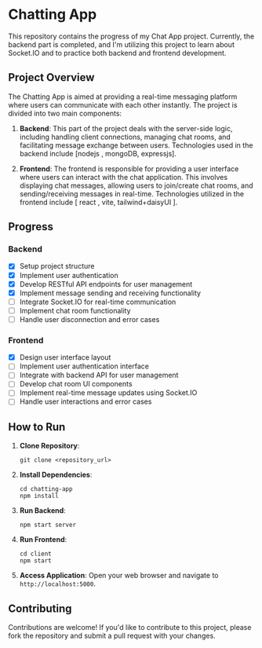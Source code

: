 # Chatting App

This repository contains the progress of my Chat App project. Currently, the backend part is completed, and I'm utilizing this project to learn about Socket.IO and to practice both backend and frontend development.

## Project Overview

The Chatting App is aimed at providing a real-time messaging platform where users can communicate with each other instantly. The project is divided into two main components:

1. **Backend**: This part of the project deals with the server-side logic, including handling client connections, managing chat rooms, and facilitating message exchange between users. Technologies used in the backend include [nodejs , mongoDB, expressjs].

2. **Frontend**: The frontend is responsible for providing a user interface where users can interact with the chat application. This involves displaying chat messages, allowing users to join/create chat rooms, and sending/receiving messages in real-time. Technologies utilized in the frontend include [ react , vite, tailwind+daisyUI ].

## Progress

### Backend

- [x] Setup project structure
- [x] Implement user authentication
- [x] Develop RESTful API endpoints for user management
- [x] Implement message sending and receiving functionality
- [ ] Integrate Socket.IO for real-time communication
- [ ] Implement chat room functionality
- [ ] Handle user disconnection and error cases

### Frontend

- [x] Design user interface layout
- [ ] Implement user authentication interface
- [ ] Integrate with backend API for user management
- [ ] Develop chat room UI components
- [ ] Implement real-time message updates using Socket.IO
- [ ] Handle user interactions and error cases

## How to Run

1. **Clone Repository**:

   ```
   git clone <repository_url>
   ```

2. **Install Dependencies**:

   ```
   cd chatting-app
   npm install
   ```

3. **Run Backend**:

   ```
   npm start server
   ```

4. **Run Frontend**:

   ```
   cd client
   npm start
   ```

5. **Access Application**:
   Open your web browser and navigate to `http://localhost:5000`.

## Contributing

Contributions are welcome! If you'd like to contribute to this project, please fork the repository and submit a pull request with your changes.
